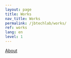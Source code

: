 ```yaml
---
layout: page
title: Works
nav_title: Works
permalink: /jbtechlab/works/
ref: works
lang: en
level: 1
---
```


[About](index.md)

